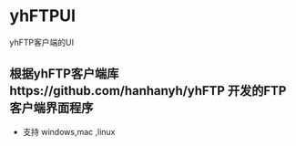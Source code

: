 # yhFTPUI
yhFTP客户端的UI
## 根据yhFTP客户端库https://github.com/hanhanyh/yhFTP 开发的FTP客户端界面程序
- 支持 windows,mac ,linux 
